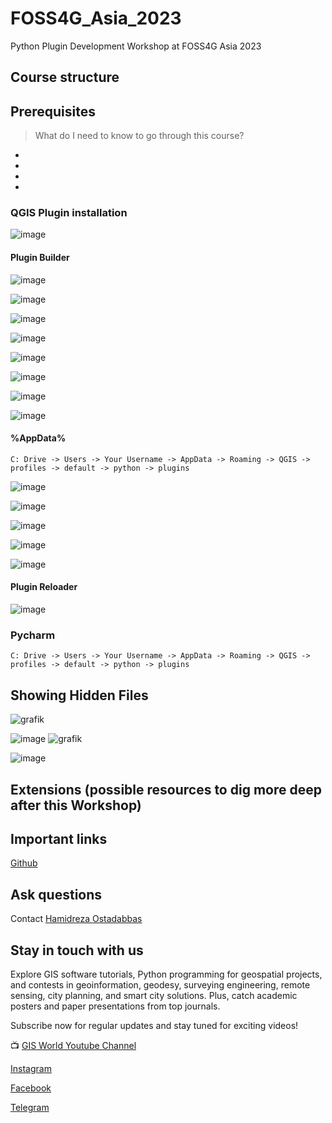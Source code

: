 # FOSS4G_Asia_2023
Python Plugin Development Workshop at FOSS4G Asia 2023

## Course structure

## Prerequisites

> What do I need to know to go through this course?

* 
* 
* 
* 

### QGIS Plugin installation

![image](https://github.com/Pouriakh7/FOSS4G/assets/104430434/a31ac305-2c96-4888-b146-6f4df1f2b221)

#### Plugin Builder

![image](https://github.com/Pouriakh7/FOSS4G/assets/104430434/0bde2621-c530-4cef-b904-bd1b26860487)

![image](https://github.com/Pouriakh7/FOSS4G/assets/104430434/6115e59c-3f2c-4a80-9695-a70ffa7097fe)

![image](https://github.com/Pouriakh7/FOSS4G/assets/104430434/31b08c42-a28b-4b53-b97b-734675f25f38)

![image](https://github.com/Pouriakh7/FOSS4G/assets/104430434/f37be42a-f55f-43d9-a36e-e383087a5b94)

![image](https://github.com/Pouriakh7/FOSS4G/assets/104430434/fca794cd-40e4-4974-8f1a-c66a8be08cc6)

![image](https://github.com/Pouriakh7/FOSS4G/assets/104430434/fa14c469-2bdb-4962-ba09-5f3caed833ae)

![image](https://github.com/Pouriakh7/FOSS4G/assets/104430434/e3d15d75-aa0a-4e5e-9295-76953909f195)

![image](https://github.com/Pouriakh7/FOSS4G/assets/104430434/2e1f2979-c642-4311-ac74-5224132cc56c)

#### %AppData%

```
C: Drive -> Users -> Your Username -> AppData -> Roaming -> QGIS -> profiles -> default -> python -> plugins
```
![image](https://github.com/Pouriakh7/FOSS4G/assets/104430434/f05a33d3-8d34-4e5e-b92f-8efd1bfbf347)

![image](https://github.com/Pouriakh7/FOSS4G/assets/104430434/2b25f786-30c1-497c-9629-df404c33de7e)

![image](https://github.com/Pouriakh7/FOSS4G/assets/104430434/0f2ba97e-9796-49c6-9f36-b490cff9b836)

![image](https://github.com/Pouriakh7/FOSS4G/assets/104430434/ad3129ea-ead0-4892-9603-023b26d993b6)

![image](https://github.com/Pouriakh7/FOSS4G/assets/104430434/06cf96e0-6ae2-4f69-ae0e-bc0fbd9aecb1)

#### Plugin Reloader

![image](https://github.com/Pouriakh7/FOSS4G/assets/104430434/a07c57ab-ecaf-4a30-82a5-3ffb39e74914)

### Pycharm

```
C: Drive -> Users -> Your Username -> AppData -> Roaming -> QGIS -> profiles -> default -> python -> plugins
```

## Showing Hidden Files

![grafik](https://github.com/Hamidrezaostadabbas/FOSS4G_Asia_2023/assets/104430434/a15c3b16-6849-4a8f-bdd2-8724645c58ca)

![image](https://github.com/Pouriakh7/FOSS4G/assets/104430434/ff99a31c-2487-48de-bee9-c47d0d343070) ![grafik](https://github.com/Hamidrezaostadabbas/FOSS4G_Asia_2023/assets/104430434/a568139a-453d-45ca-9f35-75d214f28f56)

![image](https://github.com/Pouriakh7/FOSS4G/assets/104430434/f2498444-d68f-4690-b130-64448b6bcd7e)

## Extensions (possible resources to dig more deep after this Workshop)


## Important links

[Github](https://github.com/Hamidrezaostadabbas/FOSS4G_Asia_2023.git)

## Ask questions

Contact [Hamidreza Ostadabbas](mailto:Hamidreza.ostadabbas@steg.de)

## Stay in touch with us

Explore GIS software tutorials, Python programming for geospatial projects, and contests in geoinformation, geodesy, surveying engineering, remote sensing, city planning, and smart city solutions. Plus, catch academic posters and paper presentations from top journals.

Subscribe now for regular updates and stay tuned for exciting videos!

📺 [GIS World Youtube Channel](https://www.youtube.com/@GIS_World_de)

[Instagram](instagram.com/gis_world?igshid=YmMyMTA2M2Y=)

[Facebook](facebook.com/profile.php?id=100091082345580)

[Telegram](t.me/gis_world_de)
